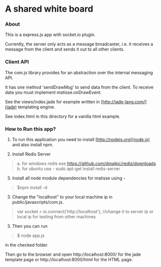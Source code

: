 # A shared white board

### About

This is a express.js app with socket.io plugin. 

Currently, the server only acts as a message broadcaster, i.e. it receives a message from the client and sends it out to all other clients.

### Client API
The com.js library provides for an abstraction over the internal messaging API. 

It has one method 'sendDrawMsg' to send data from the client. To receive data you must implement matisse.onDrawEvent.

See the views/index.jade for example written in [http://jade-lang.com/](jade) templating engine.

See index.html in this directory for a vanilla html example.

### How to Run this app?
1) To run this application you need to install [http://nodejs.org](node.js) and 
   also install npm. 

2) Install Redis Server
>
>   a. for windows redis exe https://github.com/dmajkic/redis/downloads
>   b. for ubuntu use - sudo apt-get install redis-server
>

3) Install all node module dependencies for matisse using -
>
>   $npm install -d
>

3) Change the "localhost" to your local machine ip in public/javascripts/com.js.
>
> var socket = io.connect('http://localhost'); //change it to server ip or local ip for testing from other machines
>

3) Then you can run 

>
> $ node app.js
>

in the checked folder.

Then go to the browser and open http://localhost:8000/ for the jade template page or http://localhost:8000/html for the HTML page.
